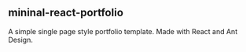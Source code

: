 ## mininal-react-portfolio

A simple single page style portfolio template.
Made with React and Ant Design.